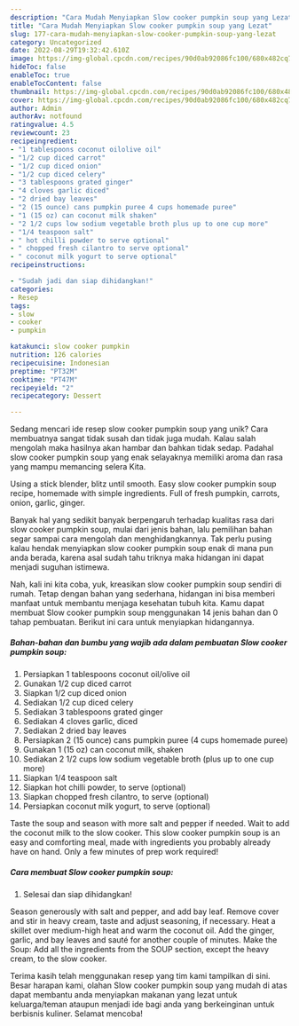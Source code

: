 ```yaml
---
description: "Cara Mudah Menyiapkan Slow cooker pumpkin soup yang Lezat"
title: "Cara Mudah Menyiapkan Slow cooker pumpkin soup yang Lezat"
slug: 177-cara-mudah-menyiapkan-slow-cooker-pumpkin-soup-yang-lezat
category: Uncategorized
date: 2022-08-29T19:32:42.610Z
image: https://img-global.cpcdn.com/recipes/90d0ab92086fc100/680x482cq70/slow-cooker-pumpkin-soup-foto-resep-utama.jpg
hideToc: false
enableToc: true
enableTocContent: false
thumbnail: https://img-global.cpcdn.com/recipes/90d0ab92086fc100/680x482cq70/slow-cooker-pumpkin-soup-foto-resep-utama.jpg
cover: https://img-global.cpcdn.com/recipes/90d0ab92086fc100/680x482cq70/slow-cooker-pumpkin-soup-foto-resep-utama.jpg
author: Admin
authorAv: notfound
ratingvalue: 4.5
reviewcount: 23
recipeingredient:
- "1 tablespoons coconut oilolive oil"
- "1/2 cup diced carrot"
- "1/2 cup diced onion"
- "1/2 cup diced celery"
- "3 tablespoons grated ginger"
- "4 cloves garlic diced"
- "2 dried bay leaves"
- "2 (15 ounce) cans pumpkin puree 4 cups homemade puree"
- "1 (15 oz) can coconut milk shaken"
- "2 1/2 cups low sodium vegetable broth plus up to one cup more"
- "1/4 teaspoon salt"
- " hot chilli powder to serve optional"
- " chopped fresh cilantro to serve optional"
- " coconut milk yogurt to serve optional"
recipeinstructions:

- "Sudah jadi dan siap dihidangkan!"
categories:
- Resep
tags:
- slow
- cooker
- pumpkin

katakunci: slow cooker pumpkin 
nutrition: 126 calories
recipecuisine: Indonesian
preptime: "PT32M"
cooktime: "PT47M"
recipeyield: "2"
recipecategory: Dessert

---
```





Sedang mencari ide resep slow cooker pumpkin soup yang unik? Cara membuatnya sangat tidak susah dan tidak juga mudah. Kalau salah mengolah maka hasilnya akan hambar dan bahkan tidak sedap. Padahal slow cooker pumpkin soup yang enak selayaknya memiliki aroma dan rasa yang mampu memancing selera Kita.





Using a stick blender, blitz until smooth. Easy slow cooker pumpkin soup recipe, homemade with simple ingredients. Full of fresh pumpkin, carrots, onion, garlic, ginger.

Banyak hal yang sedikit banyak berpengaruh terhadap kualitas rasa dari slow cooker pumpkin soup, mulai dari jenis bahan, lalu pemilihan bahan segar sampai cara mengolah dan menghidangkannya. Tak perlu pusing kalau hendak menyiapkan slow cooker pumpkin soup enak di mana pun anda berada, karena asal sudah tahu triknya maka hidangan ini dapat menjadi suguhan istimewa.






Nah, kali ini kita coba, yuk, kreasikan slow cooker pumpkin soup sendiri di rumah. Tetap dengan bahan yang sederhana, hidangan ini bisa memberi manfaat untuk membantu menjaga kesehatan tubuh kita. Kamu dapat membuat Slow cooker pumpkin soup menggunakan 14 jenis bahan dan 0 tahap pembuatan. Berikut ini cara untuk menyiapkan hidangannya.

<!--inarticleads1-->

##### Bahan-bahan dan bumbu yang wajib ada dalam pembuatan Slow cooker pumpkin soup:

1. Persiapkan 1 tablespoons coconut oil/olive oil
1. Gunakan 1/2 cup diced carrot
1. Siapkan 1/2 cup diced onion
1. Sediakan 1/2 cup diced celery
1. Sediakan 3 tablespoons grated ginger
1. Sediakan 4 cloves garlic, diced
1. Sediakan 2 dried bay leaves
1. Persiapkan 2 (15 ounce) cans pumpkin puree (4 cups homemade puree)
1. Gunakan 1 (15 oz) can coconut milk, shaken
1. Sediakan 2 1/2 cups low sodium vegetable broth (plus up to one cup more)
1. Siapkan 1/4 teaspoon salt
1. Siapkan  hot chilli powder, to serve (optional)
1. Siapkan  chopped fresh cilantro, to serve (optional)
1. Persiapkan  coconut milk yogurt, to serve (optional)


Taste the soup and season with more salt and pepper if needed. Wait to add the coconut milk to the slow cooker. This slow cooker pumpkin soup is an easy and comforting meal, made with ingredients you probably already have on hand. Only a few minutes of prep work required! 

<!--inarticleads2-->

##### Cara membuat Slow cooker pumpkin soup:


1. Selesai dan siap dihidangkan!

Season generously with salt and pepper, and add bay leaf. Remove cover and stir in heavy cream, taste and adjust seasoning, if necessary. Heat a skillet over medium-high heat and warm the coconut oil. Add the ginger, garlic, and bay leaves and sauté for another couple of minutes. Make the Soup: Add all the ingredients from the SOUP section, except the heavy cream, to the slow cooker. 

Terima kasih telah menggunakan resep yang tim kami tampilkan di sini. Besar harapan kami, olahan Slow cooker pumpkin soup yang mudah di atas dapat membantu anda menyiapkan makanan yang lezat untuk keluarga/teman ataupun menjadi ide bagi anda yang berkeinginan untuk berbisnis kuliner. Selamat mencoba!
